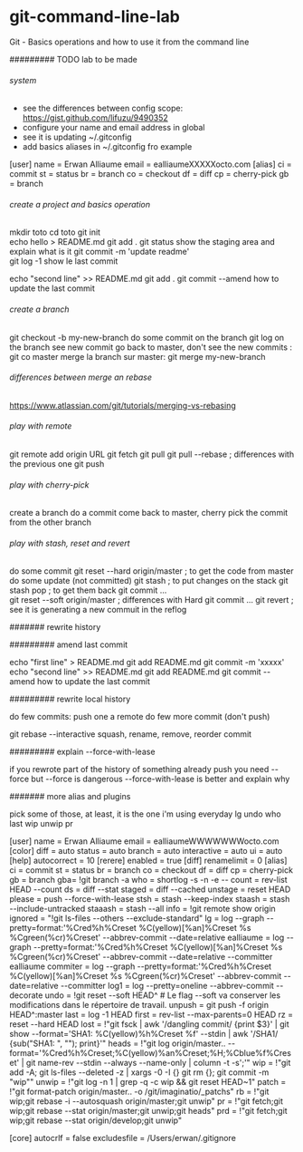 # git-command-line-lab
Git - Basics operations and how to use it from the command line

######### TODO    lab to be made

###### system

- see the differences between config scope: https://gist.github.com/lifuzu/9490352
- configure your name and email address in global
- see it is updating ~/.gitconfig
- add basics aliases in  ~/.gitconfig fro example

[user]
	name = Erwan Alliaume
	email = ealliaumeXXXXXocto.com
[alias]
        ci = commit
        st = status
        br = branch
        co = checkout
        df = diff
        cp = cherry-pick
        gb = branch
        
###### create a project and basics operation

mkdir toto
cd toto
git init         
echo hello > README.md
git add .
git status                      show the staging area and explain what is it
git commit -m 'update readme'   
git log -1     show le last commit

echo "second line" >> README.md
git add .
git commit --amend             how to update the last commit



###### create a branch

git checkout -b my-new-branch
do some commit on the branch
git log on the branch see new commit
go back to master, don't see the new commits :   git co master
merge la branch sur master: git merge my-new-branch

###### differences between merge an rebase
https://www.atlassian.com/git/tutorials/merging-vs-rebasing

###### play with remote

git remote add origin URL
git fetch 
git pull 
git pull --rebase    ; differences with the previous one
git push


###### play with cherry-pick

create a branch do a commit
come back to master, cherry pick the commit from the other branch

###### play with stash, reset and revert

do some commit
git reset --hard origin/master ; to get the code from master
do some update (not committed)
git stash    ; to put changes on the stack
git stash pop    ; to get them back
git commit ...    
git reset --soft origin/master   ; differences with Hard
git commit ...
git revert <hash>  ; see it is generating a new commuit in the reflog

####### rewrite history

######### amend last commit

echo "first line" > README.md
git add  README.md
git commit -m 'xxxxx'
echo "second line" >> README.md
git add README.md
git commit --amend             how to update the last commit

######### rewrite local history

do few commits: push one a remote
do few more commit (don't push)

git rebase --interactive <hashLastPushedCommit>
squash, rename, remove, reorder commit

######### explain --force-with-lease

if you rewrote part of the history of something already push
you need --force
but --force is dangerous
--force-with-lease is better and explain why

####### more alias and plugins

pick some of those, at least, it is the one i'm using everyday
lg
undo
who
last
wip
unwip
pr


[user]
	name = Erwan Alliaume
	email = ealliaumeWWWWWWWocto.com
[color]
	diff = auto
	status = auto
	branch = auto
	interactive = auto
    ui = auto
[help]
        autocorrect = 10
[rerere]
	enabled = true
[diff]
	renamelimit = 0
[alias]
        ci = commit
        st = status
        br = branch
        co = checkout
        df = diff
        cp = cherry-pick
        gb = branch
        gba= !git branch -a
        who = shortlog -s -n -e --
        count = rev-list HEAD --count
        ds    = diff --stat
        staged = diff --cached
        unstage = reset HEAD
        please = push --force-with-lease
        stsh = stash --keep-index
        staash = stash --include-untracked
        staaash = stash --all
        info = !git remote show origin
        ignored = "!git ls-files --others --exclude-standard"
        lg = log --graph --pretty=format:'%Cred%h%Creset %C(yellow)[%an]%Creset %s %Cgreen(%cr)%Creset' --abbrev-commit --date=relative
        ealliaume = log --graph --pretty=format:'%Cred%h%Creset %C(yellow)[%an]%Creset %s %Cgreen(%cr)%Creset' --abbrev-commit --date=relative --committer ealliaume
        commiter = log --graph --pretty=format:'%Cred%h%Creset %C(yellow)[%an]%Creset %s %Cgreen(%cr)%Creset' --abbrev-commit --date=relative --committer
        log1 = log --pretty=oneline --abbrev-commit --decorate
        undo = !git reset --soft HEAD^    # Le flag --soft va conserver les modifications dans le répertoire de travail.
        unpush = git push -f origin HEAD^:master
        last = log -1 HEAD
        first = rev-list --max-parents=0 HEAD
        rz = reset --hard HEAD
        lost = !"git fsck | awk '/dangling commit/ {print $3}' | git show --format='SHA1: %C(yellow)%h%Creset %f' --stdin | awk '/SHA1/ {sub(\"SHA1: \", \"\"); print}'"
        heads = !"git log origin/master.. --format='%Cred%h%Creset;%C(yellow)%an%Creset;%H;%Cblue%f%Creset' | git name-rev --stdin --always --name-only | column -t -s';'"
        wip = !"git add -A; git ls-files --deleted -z | xargs -0 -I {} git rm {}; git commit -m \"wip\""
        unwip = !"git log -n 1 | grep -q -c wip && git reset HEAD~1"
        patch = !"git format-patch origin/master.. -o /git/imaginatio/_patchs"
        rb = !"git wip;git rebase -i --autosquash origin/master;git unwip"
        pr = !"git fetch;git wip;git rebase --stat origin/master;git unwip;git heads"
        prd = !"git fetch;git wip;git rebase --stat origin/develop;git unwip"

[core]
	autocrlf = false
	excludesfile = /Users/erwan/.gitignore





        




